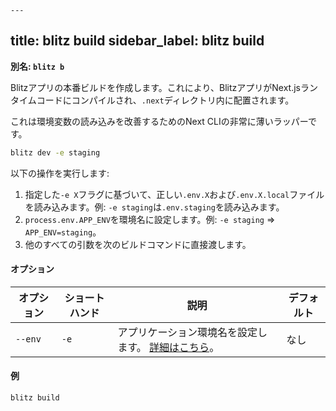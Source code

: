     ---
title: blitz build
sidebar_label: blitz build
---

**別名: `blitz b`**

Blitzアプリの本番ビルドを作成します。これにより、BlitzアプリがNext.jsランタイムコードにコンパイルされ、`.next`ディレクトリ内に配置されます。

これは環境変数の読み込みを改善するためのNext CLIの非常に薄いラッパーです。

```bash
blitz dev -e staging
```

以下の操作を実行します:

1. 指定した`-e X`フラグに基づいて、正しい`.env.X`および`.env.X.local`ファイルを読み込みます。例: `-e staging`は`.env.staging`を読み込みます。
2. `process.env.APP_ENV`を環境名に設定します。例: `-e staging` => `APP_ENV=staging`。
3. 他のすべての引数を次のビルドコマンドに直接渡します。

#### オプション

| オプション  | ショートハンド | 説明                                                                                     | デフォルト |
| ----------- | -------------- | ---------------------------------------------------------------------------------------- | ---------- |
| `--env`     | `-e`           | アプリケーション環境名を設定します。 [詳細はこちら](/docs/custom-environments#custom-environments)。 | なし       |

#### 例

```bash
blitz build
```
